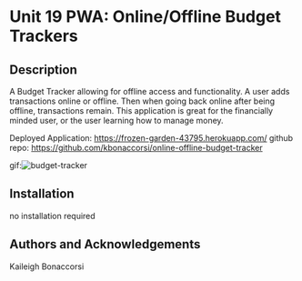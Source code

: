 # Unit 19 PWA: Online/Offline Budget Trackers

## Description
A Budget Tracker allowing for offline access and functionality. A user adds transactions online or offline.  Then when going back online after being offline, transactions remain. This application is great for the financially minded user, or the user learning how to manage money.

Deployed Application: https://frozen-garden-43795.herokuapp.com/
github repo: https://github.com/kbonaccorsi/online-offline-budget-tracker

gif:![budget-tracker](https://user-images.githubusercontent.com/86372011/143973796-1d3b5baf-1652-4f7a-a306-0635ad9f759d.gif)

## Installation
no installation required

## Authors and Acknowledgements
Kaileigh Bonaccorsi

